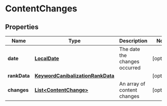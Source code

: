 # ContentChanges

## Properties
Name | Type | Description | Notes
------------ | ------------- | ------------- | -------------
**date** | [**LocalDate**](LocalDate.md) | The date the changes occurred |  [optional]
**rankData** | [**KeywordCanibalizationRankData**](KeywordCanibalizationRankData.md) |  |  [optional]
**changes** | [**List&lt;ContentChange&gt;**](ContentChange.md) | An array of content changes |  [optional]
